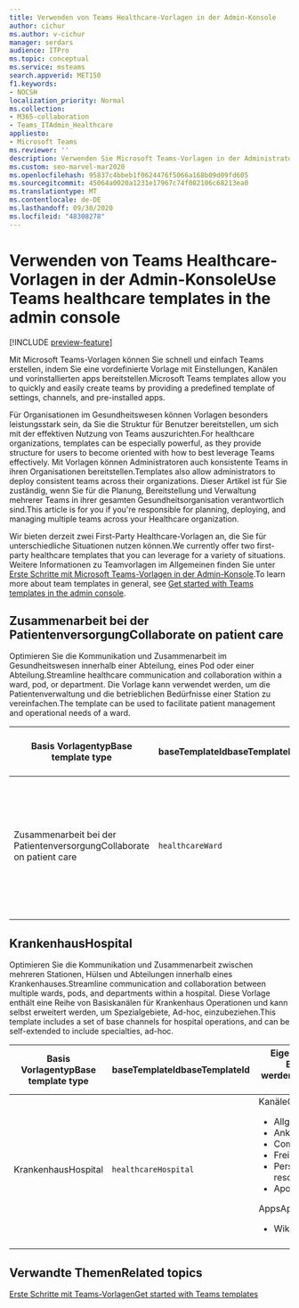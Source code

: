 ```yaml
---
title: Verwenden von Teams Healthcare-Vorlagen in der Admin-Konsole
author: cichur
ms.author: v-cichur
manager: serdars
audience: ITPro
ms.topic: conceptual
ms.service: msteams
search.appverid: MET150
f1.keywords:
- NOCSH
localization_priority: Normal
ms.collection:
- M365-collaboration
- Teams_ITAdmin_Healthcare
appliesto:
- Microsoft Teams
ms.reviewer: ''
description: Verwenden Sie Microsoft Teams-Vorlagen in der Administratorkonsole, um schnell und einfach Teams zu erstellen, indem Sie eine vordefinierte Vorlage mit Einstellungen, Kanälen und apps bereitstellen.
ms.custom: seo-marvel-mar2020
ms.openlocfilehash: 95837c4bbeb1f0624476f5066a168b09d09fd605
ms.sourcegitcommit: 45064a0020a1231e17967c74f082106c68213ea0
ms.translationtype: MT
ms.contentlocale: de-DE
ms.lasthandoff: 09/30/2020
ms.locfileid: "48308278"
---
```

# <a name="use-teams-healthcare-templates-in-the-admin-console"></a><span data-ttu-id="72d56-103">Verwenden von Teams Healthcare-Vorlagen in der Admin-Konsole</span><span class="sxs-lookup"><span data-stu-id="72d56-103">Use Teams healthcare templates in the admin console</span></span>

[!INCLUDE [preview-feature](../../includes/preview-feature.md)]

<span data-ttu-id="72d56-104">Mit Microsoft Teams-Vorlagen können Sie schnell und einfach Teams erstellen, indem Sie eine vordefinierte Vorlage mit Einstellungen, Kanälen und vorinstallierten apps bereitstellen.</span><span class="sxs-lookup"><span data-stu-id="72d56-104">Microsoft Teams templates allow you to quickly and easily create teams by providing a predefined template of settings, channels, and pre-installed apps.</span></span>

<span data-ttu-id="72d56-105">Für Organisationen im Gesundheitswesen können Vorlagen besonders leistungsstark sein, da Sie die Struktur für Benutzer bereitstellen, um sich mit der effektiven Nutzung von Teams auszurichten.</span><span class="sxs-lookup"><span data-stu-id="72d56-105">For healthcare organizations, templates can be especially powerful, as they provide structure for users to become oriented with how to best leverage Teams effectively.</span></span> <span data-ttu-id="72d56-106">Mit Vorlagen können Administratoren auch konsistente Teams in ihren Organisationen bereitstellen.</span><span class="sxs-lookup"><span data-stu-id="72d56-106">Templates also allow administrators to deploy consistent teams across their organizations.</span></span> <span data-ttu-id="72d56-107">Dieser Artikel ist für Sie zuständig, wenn Sie für die Planung, Bereitstellung und Verwaltung mehrerer Teams in ihrer gesamten Gesundheitsorganisation verantwortlich sind.</span><span class="sxs-lookup"><span data-stu-id="72d56-107">This article is for you if you're responsible for planning, deploying, and managing multiple teams across your Healthcare organization.</span></span>

<span data-ttu-id="72d56-108">Wir bieten derzeit zwei First-Party Healthcare-Vorlagen an, die Sie für unterschiedliche Situationen nutzen können.</span><span class="sxs-lookup"><span data-stu-id="72d56-108">We currently offer two first-party healthcare templates that you can leverage for a variety of situations.</span></span> <span data-ttu-id="72d56-109">Weitere Informationen zu Teamvorlagen im Allgemeinen finden Sie unter [Erste Schritte mit Microsoft Teams-Vorlagen in der Admin-Konsole](../../get-started-with-teams-templates-in-the-admin-console.md).</span><span class="sxs-lookup"><span data-stu-id="72d56-109">To learn more about team templates in general, see [Get started with Teams templates in the admin console](../../get-started-with-teams-templates-in-the-admin-console.md).</span></span>

## <a name="collaborate-on-patient-care"></a><span data-ttu-id="72d56-110">Zusammenarbeit bei der Patientenversorgung</span><span class="sxs-lookup"><span data-stu-id="72d56-110">Collaborate on patient care</span></span>

 <span data-ttu-id="72d56-111">Optimieren Sie die Kommunikation und Zusammenarbeit im Gesundheitswesen innerhalb einer Abteilung, eines Pod oder einer Abteilung.</span><span class="sxs-lookup"><span data-stu-id="72d56-111">Streamline healthcare communication and collaboration within a ward, pod, or department.</span></span> <span data-ttu-id="72d56-112">Die Vorlage kann verwendet werden, um die Patientenverwaltung und die betrieblichen Bedürfnisse einer Station zu vereinfachen.</span><span class="sxs-lookup"><span data-stu-id="72d56-112">The template can be used to facilitate patient management and operational needs of a ward.</span></span>

| <span data-ttu-id="72d56-113">Basis Vorlagentyp</span><span class="sxs-lookup"><span data-stu-id="72d56-113">Base template type</span></span> |<span data-ttu-id="72d56-114">baseTemplateId</span><span class="sxs-lookup"><span data-stu-id="72d56-114">baseTemplateId</span></span>| <span data-ttu-id="72d56-115">Eigenschaften, die mit dieser Basisvorlage geliefert werden</span><span class="sxs-lookup"><span data-stu-id="72d56-115">Properties that come with this base template</span></span> |
| ------------------ |---|----------------------------------------------------- |
| <span data-ttu-id="72d56-116">Zusammenarbeit bei der Patientenversorgung</span><span class="sxs-lookup"><span data-stu-id="72d56-116">Collaborate on patient care</span></span> |`healthcareWard` | <span data-ttu-id="72d56-117">Kanäle</span><span class="sxs-lookup"><span data-stu-id="72d56-117">Channels:</span></span><ul><li><span data-ttu-id="72d56-118">Allgemein</span><span class="sxs-lookup"><span data-stu-id="72d56-118">General</span></span></li><li><span data-ttu-id="72d56-119">Ankündigungen</span><span class="sxs-lookup"><span data-stu-id="72d56-119">Announcements</span></span></li><li><span data-ttu-id="72d56-120">Kauert</span><span class="sxs-lookup"><span data-stu-id="72d56-120">Huddles</span></span></li><li><span data-ttu-id="72d56-121">Runden</span><span class="sxs-lookup"><span data-stu-id="72d56-121">Rounds</span></span></li><li><span data-ttu-id="72d56-122">Personal</span><span class="sxs-lookup"><span data-stu-id="72d56-122">Staffing</span></span></li><li><span data-ttu-id="72d56-123">Schulungen</span><span class="sxs-lookup"><span data-stu-id="72d56-123">Training</span></span></li></ul> <span data-ttu-id="72d56-124">Apps</span><span class="sxs-lookup"><span data-stu-id="72d56-124">Apps:</span></span> <ul><li><span data-ttu-id="72d56-125">Wiki-</span><span class="sxs-lookup"><span data-stu-id="72d56-125">Wiki</span></span></li>|
||||

## <a name="hospital"></a><span data-ttu-id="72d56-126">Krankenhaus</span><span class="sxs-lookup"><span data-stu-id="72d56-126">Hospital</span></span>

<span data-ttu-id="72d56-127">Optimieren Sie die Kommunikation und Zusammenarbeit zwischen mehreren Stationen, Hülsen und Abteilungen innerhalb eines Krankenhauses.</span><span class="sxs-lookup"><span data-stu-id="72d56-127">Streamline communication and collaboration between multiple wards, pods, and departments within a hospital.</span></span> <span data-ttu-id="72d56-128">Diese Vorlage enthält eine Reihe von Basiskanälen für Krankenhaus Operationen und kann selbst erweitert werden, um Spezialgebiete, Ad-hoc, einzubeziehen.</span><span class="sxs-lookup"><span data-stu-id="72d56-128">This template includes a set of base channels for hospital operations, and can be self-extended to include specialties, ad-hoc.</span></span>

| <span data-ttu-id="72d56-129">Basis Vorlagentyp</span><span class="sxs-lookup"><span data-stu-id="72d56-129">Base template type</span></span> |<span data-ttu-id="72d56-130">baseTemplateId</span><span class="sxs-lookup"><span data-stu-id="72d56-130">baseTemplateId</span></span> | <span data-ttu-id="72d56-131">Eigenschaften, die mit dieser Basisvorlage geliefert werden</span><span class="sxs-lookup"><span data-stu-id="72d56-131">Properties that come with this base template</span></span> |
| ------------------|-- |----------------------------------------------------- |
|<span data-ttu-id="72d56-132">Krankenhaus</span><span class="sxs-lookup"><span data-stu-id="72d56-132">Hospital</span></span>|`healthcareHospital`|<span data-ttu-id="72d56-133">Kanäle</span><span class="sxs-lookup"><span data-stu-id="72d56-133">Channels:</span></span> <ul><li><span data-ttu-id="72d56-134">Allgemein</span><span class="sxs-lookup"><span data-stu-id="72d56-134">General</span></span><li><span data-ttu-id="72d56-135">Ankündigungen</span><span class="sxs-lookup"><span data-stu-id="72d56-135">Announcements</span></span></li><li><span data-ttu-id="72d56-136">Compliance</span><span class="sxs-lookup"><span data-stu-id="72d56-136">Compliance</span></span></li><li><span data-ttu-id="72d56-137">Freiheits</span><span class="sxs-lookup"><span data-stu-id="72d56-137">Custodial</span></span></li><li><span data-ttu-id="72d56-138">Personalwesen</span><span class="sxs-lookup"><span data-stu-id="72d56-138">Human resources</span></span></li><li><span data-ttu-id="72d56-139">Apotheke</span><span class="sxs-lookup"><span data-stu-id="72d56-139">Pharmacy</span></span></li></ul> <span data-ttu-id="72d56-140">Apps</span><span class="sxs-lookup"><span data-stu-id="72d56-140">Apps:</span></span> <ul><li><span data-ttu-id="72d56-141">Wiki-</span><span class="sxs-lookup"><span data-stu-id="72d56-141">Wiki</span></span></li></ul>|
||||

## <a name="related-topics"></a><span data-ttu-id="72d56-142">Verwandte Themen</span><span class="sxs-lookup"><span data-stu-id="72d56-142">Related topics</span></span>

[<span data-ttu-id="72d56-143">Erste Schritte mit Teams-Vorlagen</span><span class="sxs-lookup"><span data-stu-id="72d56-143">Get started with Teams templates</span></span>](../../get-started-with-teams-templates-in-the-admin-console.md)
